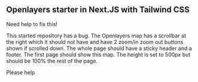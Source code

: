 ## Openlayers starter in Next.JS with Tailwind CSS

Need help to fix this!

This started repository has a bug. The Openlayers map has a scrollbar at the right which it should not have and have 2 zoom/in zoom out buttons shown if scrolled down. The whole page should have a sticky header and a footer. The first page should show this map. The height is set to 500px but should be 100% the rest of the page.

Please help

